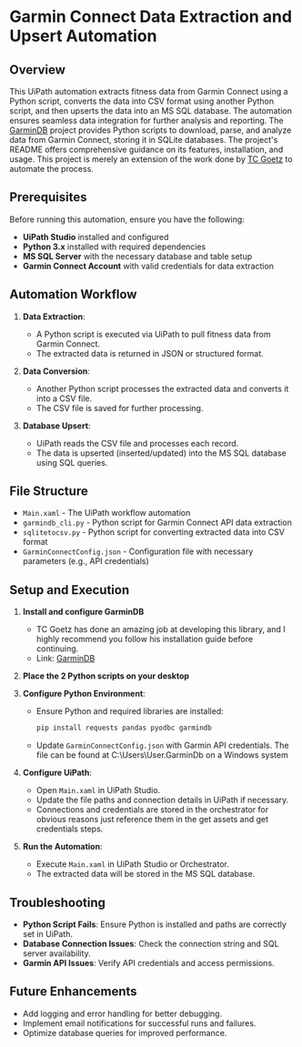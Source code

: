 # Garmin Connect Data Extraction and Upsert Automation

## Overview
This UiPath automation extracts fitness data from Garmin Connect using a Python script, converts the data into CSV format using another Python script, and then upserts the data into an MS SQL database. The automation ensures seamless data integration for further analysis and reporting. The [GarminDB](https://github.com/tcgoetz/GarminDB) project provides Python scripts to download, parse, and analyze data from Garmin Connect, storing it in SQLite databases. The project's README offers comprehensive guidance on its features, installation, and usage. This project is merely an extension of the work done by [TC Goetz](https://github.com/tcgoetz) to automate the process.

## Prerequisites
Before running this automation, ensure you have the following:

- **UiPath Studio** installed and configured
- **Python 3.x** installed with required dependencies
- **MS SQL Server** with the necessary database and table setup
- **Garmin Connect Account** with valid credentials for data extraction

## Automation Workflow
1. **Data Extraction**:
   - A Python script is executed via UiPath to pull fitness data from Garmin Connect.
   - The extracted data is returned in JSON or structured format.
   
2. **Data Conversion**:
   - Another Python script processes the extracted data and converts it into a CSV file.
   - The CSV file is saved for further processing.

3. **Database Upsert**:
   - UiPath reads the CSV file and processes each record.
   - The data is upserted (inserted/updated) into the MS SQL database using SQL queries.

## File Structure
- `Main.xaml` - The UiPath workflow automation
- `garmindb_cli.py` - Python script for Garmin Connect API data extraction
- `sqlitetocsv.py` - Python script for converting extracted data into CSV format
- `GarminConnectConfig.json` - Configuration file with necessary parameters (e.g., API credentials)
  
## Setup and Execution
1. **Install and configure GarminDB**
   - TC Goetz has done an amazing job at developing this library, and I highly recommend you follow his installation guide before continuing.
   - Link: [GarminDB](https://github.com/tcgoetz/GarminDB)
  
2.  **Place the 2 Python scripts on your desktop**
   
3. **Configure Python Environment**:
   - Ensure Python and required libraries are installed:
     ```sh
     pip install requests pandas pyodbc garmindb
     ```
   - Update `GarminConnectConfig.json` with Garmin API credentials. The file can be found at C:\Users\User\.GarminDb on a Windows system

4. **Configure UiPath**:
   - Open `Main.xaml` in UiPath Studio.
   - Update the file paths and connection details in UiPath if necessary.
   - Connections and credentials are stored in the orchestrator for obvious reasons just reference them in the get assets and get credentials steps.

5. **Run the Automation**:
   - Execute `Main.xaml` in UiPath Studio or Orchestrator.
   - The extracted data will be stored in the MS SQL database.

## Troubleshooting
- **Python Script Fails**: Ensure Python is installed and paths are correctly set in UiPath.
- **Database Connection Issues**: Check the connection string and SQL server availability.
- **Garmin API Issues**: Verify API credentials and access permissions.

## Future Enhancements
- Add logging and error handling for better debugging.
- Implement email notifications for successful runs and failures.
- Optimize database queries for improved performance.

